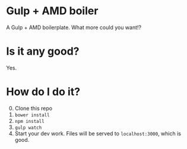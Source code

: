 # Gulp + AMD boiler

A Gulp + AMD boilerplate. What more could you want!?

# Is it any good?

 Yes.

# How do I do it?

 0. Clone this repo
 1. `bower install`
 2. `npm install`
 3. `gulp watch`
 4. Start your dev work. Files will be served to `localhost:3000`, which is good.
